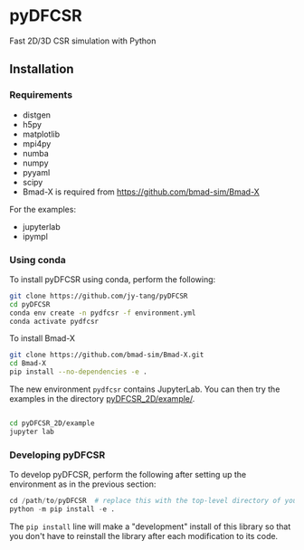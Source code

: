 # pyDFCSR

Fast 2D/3D CSR simulation with Python


## Installation
### Requirements

- distgen
- h5py
- matplotlib
- mpi4py
- numba
- numpy
- pyyaml
- scipy
- Bmad-X is required from https://github.com/bmad-sim/Bmad-X

For the examples:

- jupyterlab
- ipympl
### Using conda

To install pyDFCSR using conda, perform the following:

```bash
git clone https://github.com/jy-tang/pyDFCSR
cd pyDFCSR
conda env create -n pydfcsr -f environment.yml
conda activate pydfcsr
```

To install Bmad-X

```bash
git clone https://github.com/bmad-sim/Bmad-X.git
cd Bmad-X
pip install --no-dependencies -e .
```

The new environment ``pydfcsr`` contains JupyterLab. You can then try the examples in
the directory [pyDFCSR_2D/example/](pyDFCSR_2D/example/).

```bash

cd pyDFCSR_2D/example
jupyter lab
```

### Developing pyDFCSR

To develop pyDFCSR, perform the following after setting up the environment as
in the previous section:

```python
cd /path/to/pyDFCSR  # replace this with the top-level directory of your clone
python -m pip install -e .
```

The ``pip install`` line will make a "development" install of this library so
that you don't have to reinstall the library after each modification to its
code.
